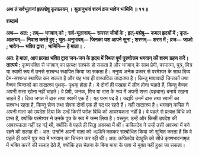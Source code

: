**अथ तं सर्वभूतानां हृत्पद्मेषु कृतालयम् ।** **श्रुतानुभावं शरणं व्रज भावेन भामिनि ॥ ११॥** 

**शब्दार्थ** 

**अथ—** **अत:** **; तम्—** **भगवान् को** **; सर्व-भूतानाम्—** **समस्त जीवों के** **; हृत्-पद्मेषु—** **कमल हृदयों में** **; कृत-आलयम्—** **निवास करते हुए** **; श्रुत-अनुभावम्—** **जिनका यश आपने सुना** **; शरणम्—** **शरण में** **; व्रज—** **जाओ** **; भावेन—** **भक्ति** **द्वारा** **; भामिनि—** **हे माता।** **.** 

**अत: हे माता, आप प्रत्यक्ष भक्ति द्वारा जन-जन के हृदय में स्थित पूर्ण पुरुषोत्तम** **भगवान् की शरण ग्रहण करें।** **तात्पर्य :** कृष्णभक्ति से भगवान् का प्रत्यक्ष सश्पर्क हो सकता है और भगवान् के साथ प्रेमी, परमात्मा, पुत्र, मित्र या स्वामी रूप में उनसे सश्बन्ध स्थापित किया जा सकता है। मनुष्य अनेक प्रकार से परमेश्वर के साथ दिव्य प्रेम-सश्बन्ध स्थापित कर सकता है और यह भाव ही वास्तविक तादात्श्य है। किन्तु मायावादी चिन्तकों तथा वैष्णव चिन्तकों का तादात्श्य पृथक्- पृथक् होता है। ये दोनों ही परब्रह्म में लीन होना चाहते हैं, किन्तु वैष्णव अपनी सत्ता खोना नहीं चाहते। वे प्रेमी, जनक, मित्र या दास के रूप में अपनी सत्ता (पहचान) बनाये रखना चाहते हैं। दिव्य जगत में दास तथा स्वामी एक हैं। यह परम पद है। यद्यपि उनमें दास तथा स्वामी का सश्बन्ध रहता है, किन्तु सेव्य तथा सेवक दोनों एक ही पद पर रहते हैं। यही तादात्श्य है। भगवान् कपिल ने अपनी माता को उपदेश दिया कि उन्हें किसी परोक्ष विधि की आवश्यकता नहीं है। वे पहले से प्रत्यक्ष विधि को प्राप्त हैं, क्योंकि परमेश्वर ने उनके पुत्र के रूप में जन्म लिया है। वस्तुत: उन्हें और किसी उपदेश की आवश्यकता नहीं रह गई थी, क्योंकि वे पहले ही सिद्ध अवस्था में थीं। कपिलदेव ने उन्हें उसी अवस्था में बने रहने की सलाह दी। अत: उन्होंने अपनी माता को *भामिनि* कहकर सश्बोधित किया जो सूचित करता है कि वे पहले ही अपने पुत्र रूप में भगवान् का चिन्तन कर रही थीं। अत: कपिलदेव देवहूति को सीधे कृष्णभावनामृत में भक्ति करने की सलाह देते हैं, क्योंकि इस चेतना के बिना माया के पाश से मुक्त नहीं हुआ जा सकता।  